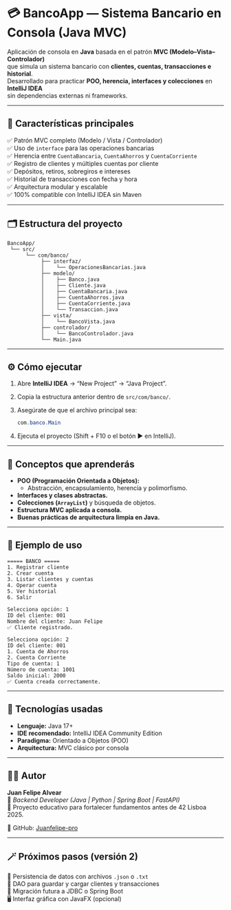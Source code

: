 # 💳 BancoApp — Sistema Bancario en Consola (Java MVC)

Aplicación de consola en **Java** basada en el patrón **MVC (Modelo–Vista–Controlador)**  
que simula un sistema bancario con **clientes, cuentas, transacciones e historial**.  
Desarrollado para practicar **POO, herencia, interfaces y colecciones** en **IntelliJ IDEA**  
sin dependencias externas ni frameworks.

---

## 🧩 Características principales

✅ Patrón MVC completo (Modelo / Vista / Controlador)  
✅ Uso de `interface` para las operaciones bancarias  
✅ Herencia entre `CuentaBancaria`, `CuentaAhorros` y `CuentaCorriente`  
✅ Registro de clientes y múltiples cuentas por cliente  
✅ Depósitos, retiros, sobregiros e intereses  
✅ Historial de transacciones con fecha y hora  
✅ Arquitectura modular y escalable  
✅ 100% compatible con IntelliJ IDEA sin Maven

---

## 🗂️ Estructura del proyecto

```
BancoApp/
 └── src/
      └── com/banco/
           ├── interfaz/
           │    └── OperacionesBancarias.java
           ├── modelo/
           │    ├── Banco.java
           │    ├── Cliente.java
           │    ├── CuentaBancaria.java
           │    ├── CuentaAhorros.java
           │    ├── CuentaCorriente.java
           │    └── Transaccion.java
           ├── vista/
           │    └── BancoVista.java
           ├── controlador/
           │    └── BancoControlador.java
           └── Main.java
```

---

## ⚙️ Cómo ejecutar

1. Abre **IntelliJ IDEA** → “New Project” → “Java Project”.
2. Copia la estructura anterior dentro de `src/com/banco/`.
3. Asegúrate de que el archivo principal sea:

   ```java
   com.banco.Main
   ```

4. Ejecuta el proyecto (Shift + F10 o el botón ▶️ en IntelliJ).

---

## 🧠 Conceptos que aprenderás

- **POO (Programación Orientada a Objetos):**
  - Abstracción, encapsulamiento, herencia y polimorfismo.
- **Interfaces y clases abstractas.**
- **Colecciones (`ArrayList`)** y búsqueda de objetos.
- **Estructura MVC aplicada a consola.**
- **Buenas prácticas de arquitectura limpia en Java.**

---

## 🧾 Ejemplo de uso

```
===== BANCO =====
1. Registrar cliente
2. Crear cuenta
3. Listar clientes y cuentas
4. Operar cuenta
5. Ver historial
6. Salir

Selecciona opción: 1
ID del cliente: 001
Nombre del cliente: Juan Felipe
✅ Cliente registrado.

Selecciona opción: 2
ID del cliente: 001
1. Cuenta de Ahorros
2. Cuenta Corriente
Tipo de cuenta: 1
Número de cuenta: 1001
Saldo inicial: 2000
✅ Cuenta creada correctamente.
```

---

## 🧰 Tecnologías usadas

- **Lenguaje:** Java 17+
- **IDE recomendado:** IntelliJ IDEA Community Edition
- **Paradigma:** Orientado a Objetos (POO)
- **Arquitectura:** MVC clásico por consola

---

## 👨‍💻 Autor

**Juan Felipe Alvear**  
💼 *Backend Developer (Java | Python | Spring Boot | FastAPI)*  
🎯 Proyecto educativo para fortalecer fundamentos antes de 42 Lisboa 2025.

📎 GitHub: [Juanfelipe-pro](https://github.com/Juanfelipe-pro)

---

## 🪄 Próximos pasos (versión 2)

🚀 Persistencia de datos con archivos `.json` o `.txt`  
🧩 DAO para guardar y cargar clientes y transacciones  
💾 Migración futura a JDBC o Spring Boot  
🖥️ Interfaz gráfica con JavaFX (opcional)
